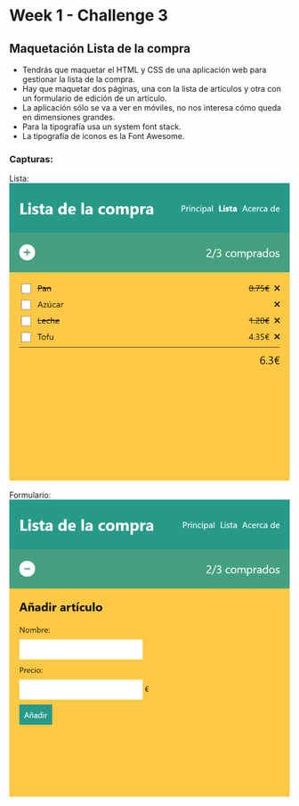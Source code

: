 # Week 1 - Challenge 3

## Maquetación Lista de la compra

- Tendrás que maquetar el HTML y CSS de una aplicación web para gestionar la lista de la compra.
- Hay que maquetar dos páginas, una con la lista de artículos y otra con un formulario de edición de un artículo.
- La aplicación sólo se va a ver en móviles, no nos interesa cómo queda en dimensiones grandes.
- Para la tipografía usa un system font stack.
- La tipografía de iconos es la Font Awesome.

### Capturas:

Lista:
![List](list.png "List")

Formulario:
![Form](form.png "Form")
